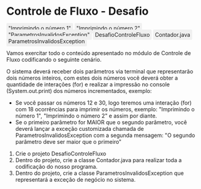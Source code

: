 # Controle de Fluxo - Desafio

<span style="background-color: #f0f0f0; padding: 5px; border-radius: 3px;">"Imprimindo o número 1"</span>
<span style="background-color: #f0f0f0; padding: 5px; border-radius: 3px;">"Imprimindo o número 2"</span>
<span style="background-color: #f0f0f0; padding: 5px; border-radius: 3px;">"ParametrosInvalidosException"</span>
<span style="background-color: #f0f0f0; padding: 5px; border-radius: 3px;">DesafioControleFluxo</span>
<span style="background-color: #f0f0f0; padding: 5px; border-radius: 3px;">Contador.java</span>
<span style="background-color: #f0f0f0; padding: 5px; border-radius: 3px;">ParametrosInvalidosException</span>

Vamos exercitar todo o conteúdo apresentado no módulo de Controle de Fluxo codificando o seguinte cenário.

O sistema deverá receber dois parâmetros via terminal que representarão dois números inteiros, com estes dois números você deverá obter a quantidade de interações (for) e realizar a impressão no console (System.out.print) dos números incrementados, exemplo:

  * Se você passar os números 12 e 30, logo teremos uma interação (for) com 18 ocorrências para imprimir os números, exemplo: "Imprimindo o número 1", "Imprimindo o número 2" e assim por diante.
  * Se o primeiro parâmetro for MAIOR que o segundo parâmetro, você deverá lançar a exceção customizada chamada de ParametrosInvalidosException com a segunda mensagem: "O segundo parâmetro deve ser maior que o primeiro"

1. Crie o projeto DesafioControleFluxo
2. Dentro do projeto, crie a classe Contador.java para realizar toda a codificação do nosso programa.
3. Dentro do projeto, crie a classe ParametrosInvalidosException que representará a exceção de negócio no sistema.
   
